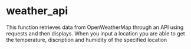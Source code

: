 # weather_api 
This function retrieves data from OpenWeatherMap through an API using requests and then displays. 
When you input a location ypu are able to get the temperature, discription and humidity of the specified location
